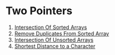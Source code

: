 # Two Pointers

1. [Intersection Of Sorted Arrays](./1.intersection_of_sorted_arrays.js)
1. [Remove Duplicates From Sorted Array](./2.remove_duplicate_from_array-2.js)
1. [Intersection Of Unsorted Arrays](./3.intersection_of_unsorted_arrays.js)
1. [Shortest Distance to a Character](./4.shortest_distance_to_char.js)
